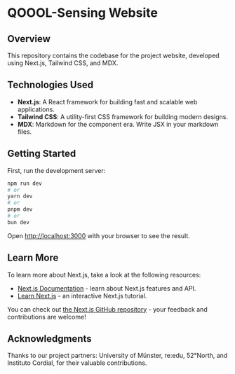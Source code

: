 # QOOOL-Sensing Website

## Overview

This repository contains the codebase for the project website, developed using Next.js, Tailwind CSS, and MDX.

## Technologies Used

- **Next.js**: A React framework for building fast and scalable web applications.
- **Tailwind CSS**: A utility-first CSS framework for building modern designs.
- **MDX**: Markdown for the component era. Write JSX in your markdown files.


## Getting Started

First, run the development server:

```bash
npm run dev
# or
yarn dev
# or
pnpm dev
# or
bun dev
```

Open [http://localhost:3000](http://localhost:3000) with your browser to see the result.

## Learn More

To learn more about Next.js, take a look at the following resources:

- [Next.js Documentation](https://nextjs.org/docs) - learn about Next.js features and API.
- [Learn Next.js](https://nextjs.org/learn) - an interactive Next.js tutorial.

You can check out [the Next.js GitHub repository](https://github.com/vercel/next.js/) - your feedback and contributions are welcome!

## Acknowledgments

Thanks to our project partners: University of Münster, re:edu, 52°North, and Instituto Cordial, for their valuable contributions.